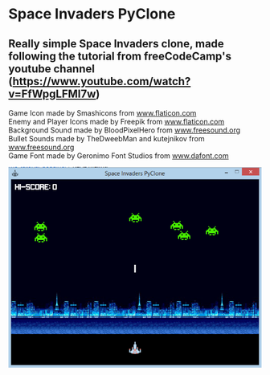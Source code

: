# Space Invaders PyClone

## Really simple Space Invaders clone, made following the tutorial from freeCodeCamp's youtube channel __(https://www.youtube.com/watch?v=FfWpgLFMI7w)__

Game Icon made by Smashicons from www.flaticon.com <br />
Enemy and Player Icons made by Freepik from www.flaticon.com <br />
Background Sound made by BloodPixelHero from www.freesound.org <br />
Bullet Sounds made by TheDweebMan and kutejnikov from www.freesound.org <br />
Game Font made by Geronimo Font Studios from www.dafont.com <br />

![In-Game Screenshot:](https://github.com/jlnatalicio/Python-programs/blob/main/pygame-tutorial-begginer/res/img/space-invaders-pyclone-screenshot.png)
